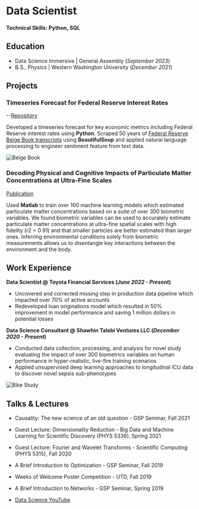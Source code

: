 # Data Scientist

#### Technical Skills: Python, SQL

## Education
- Data Science Immersive | General Assembly (_September 2023_)</br>								       		
- B.S., Physics	| Western Washington University (_December 2021_)

## Projects
### Timeseries Forecast for Federal Reserve Interest Rates
--[Repository](https://github.com/DanielGroneberg/DSI-Project-5)

Developed a timeseries forecast for key economic metrics including Federal Reserve interest rates using **Python**. Scraped 50 years of [Federal Reserve Beige Book transcripts](https://www.minneapolisfed.org/beige-book-reports/2023/2023-05-su) using **BeautifulSoup** and applied natural language processing to engineer sentiment feature from text data.

![Beige Book](/assets/img/beige_book.png)

### Decoding Physical and Cognitive Impacts of Particulate Matter Concentrations at Ultra-Fine Scales
[Publication](https://www.mdpi.com/1424-8220/22/11/4240)

Used **Matlab** to train over 100 machine learning models which estimated particulate matter concentrations based on a suite of over 300 biometric variables. We found biometric variables can be used to accurately estimate particulate matter concentrations at ultra-fine spatial scales with high fidelity (r2 = 0.91) and that smaller particles are better estimated than larger ones. Inferring environmental conditions solely from biometric measurements allows us to disentangle key interactions between the environment and the body.        		

## Work Experience
**Data Scientist @ Toyota Financial Services (_June 2022 - Present_)**
- Uncovered and corrected missing step in production data pipeline which impacted over 70% of active accounts
- Redeveloped loan originations model which resulted in 50% improvement in model performance and saving 1 million dollars in potential losses

**Data Science Consultant @ Shawhin Talebi Ventures LLC (_December 2020 - Present_)**
- Conducted data collection, processing, and analysis for novel study evaluating the impact of over 300 biometrics variables on human performance in hyper-realistic, live-fire training scenarios
- Applied unsupervised deep learning approaches to longitudinal ICU data to discover novel sepsis sub-phenotypes


![Bike Study](/assets/img/bike_study.jpeg)

## Talks & Lectures
- Causality: The new science of an old question - GSP Seminar, Fall 2021
- Guest Lecture: Dimensionality Reduction - Big Data and Machine Learning for Scientific Discovery (PHYS 5336), Spring 2021
- Guest Lecture: Fourier and Wavelet Transforms - Scientific Computing (PHYS 5315), Fall 2020
- A Brief Introduction to Optimization - GSP Seminar, Fall 2019
- Weeks of Welcome Poster Competition - UTD, Fall 2019
- A Brief Introduction to Networks - GSP Seminar, Spring 2019

- [Data Science YouTube](https://www.youtube.com/channel/UCa9gErQ9AE5jT2DZLjXBIdA)
